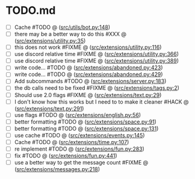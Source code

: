 # TODO.md

- [ ] Cache #TODO @ ([src/utils/bot.py:148](https://github.com/wasi-master/wm_bot/blob/main/src/utils/bot.py#L148))  
- [ ] there may be a better way to do this #XXX @ ([src/extensions/utility.py:35](https://github.com/wasi-master/wm_bot/blob/main/src/extensions/utility.py#L35))  
- [ ] this does not work #FIXME @ ([src/extensions/utility.py:116](https://github.com/wasi-master/wm_bot/blob/main/src/extensions/utility.py#L116))  
- [ ] use discord relative time #FIXME @ ([src/extensions/utility.py:366](https://github.com/wasi-master/wm_bot/blob/main/src/extensions/utility.py#L366))  
- [ ] use discord relative time #FIXME @ ([src/extensions/utility.py:389](https://github.com/wasi-master/wm_bot/blob/main/src/extensions/utility.py#L389))  
- [ ] write code... #TODO @ ([src/extensions/abandoned.py:423](https://github.com/wasi-master/wm_bot/blob/main/src/extensions/abandoned.py#L423))  
- [ ] write code... #TODO @ ([src/extensions/abandoned.py:429](https://github.com/wasi-master/wm_bot/blob/main/src/extensions/abandoned.py#L429))  
- [ ] Add subcommands #TODO @ ([src/extensions/server.py:183](https://github.com/wasi-master/wm_bot/blob/main/src/extensions/server.py#L183))  
- [ ] the db calls need to be fixed #FIXME @ ([src/extensions/tags.py:2](https://github.com/wasi-master/wm_bot/blob/main/src/extensions/tags.py#L2))  
- [ ] Should use 2.0 flags #FIXME @ ([src/extensions/text.py:29](https://github.com/wasi-master/wm_bot/blob/main/src/extensions/text.py#L29))  
- [ ] I don't know how this works but I need to to make it cleaner #HACK @ ([src/extensions/text.py:291](https://github.com/wasi-master/wm_bot/blob/main/src/extensions/text.py#L291))  
- [ ] use flags #TODO @ ([src/extensions/english.py:56](https://github.com/wasi-master/wm_bot/blob/main/src/extensions/english.py#L56))  
- [ ] better formatting #TODO @ ([src/extensions/space.py:91](https://github.com/wasi-master/wm_bot/blob/main/src/extensions/space.py#L91))  
- [ ] better formatting #TODO @ ([src/extensions/space.py:131](https://github.com/wasi-master/wm_bot/blob/main/src/extensions/space.py#L131))  
- [ ] use cache #TODO @ ([src/extensions/events.py:145](https://github.com/wasi-master/wm_bot/blob/main/src/extensions/events.py#L145))  
- [ ] Cache #TODO @ ([src/extensions/time.py:107](https://github.com/wasi-master/wm_bot/blob/main/src/extensions/time.py#L107))  
- [ ] re implement #TODO @ ([src/extensions/fun.py:283](https://github.com/wasi-master/wm_bot/blob/main/src/extensions/fun.py#L283))  
- [ ] fix #TODO @ ([src/extensions/fun.py:441](https://github.com/wasi-master/wm_bot/blob/main/src/extensions/fun.py#L441))  
- [ ] use a better way to get the message count #FIXME @ ([src/extensions/messages.py:218](https://github.com/wasi-master/wm_bot/blob/main/src/extensions/messages.py#L218))  
